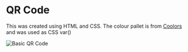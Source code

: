 # QR Code
This was created using HTML and CSS.
The colour pallet is from [Coolors](https://coolors.co/f0a202-f18805-d95d39-202c59-581f18) and was used as CSS var()

![Basic QR Code]()
